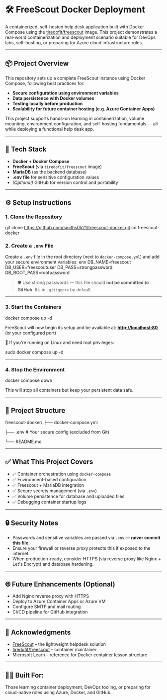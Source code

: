 # 🛠️ FreeScout Docker Deployment

A containerized, self-hosted help desk application built with Docker Compose using the [tiredofit/freescout](https://hub.docker.com/r/tiredofit/freescout) image. This project demonstrates a real-world containerization and deployment scenario suitable for DevOps labs, self-hosting, or preparing for Azure cloud infrastructure roles.

---

## 📦 Project Overview

This repository sets up a complete FreeScout instance using Docker Compose, following best practices for:

- **Secure configuration using environment variables**
- **Data persistence with Docker volumes**
- **Testing locally before production**
- **Scalability for future container hosting (e.g. Azure Container Apps)**

This project supports hands-on learning in containerization, volume mounting, environment configuration, and self-hosting fundamentals — all while deploying a functional help desk app.

---

## 🧰 Tech Stack

- **Docker + Docker Compose**
- **FreeScout** (via `tiredofit/freescout` image)
- **MariaDB** (as the backend database)
- **.env file** for sensitive configuration values
- *(Optional)* GitHub for version control and portability

---

## ⚙️ Setup Instructions

### 1. Clone the Repository

git clone https://github.com/smiths0521/freescout-docker.git
cd freescout-docker
### 2. Create a `.env` File

Create a `.env` file in the root directory (next to `docker-compose.yml`) and add your secure environment variables:
env
DB_NAME=freescout
DB_USER=freescoutuser
DB_PASS=strongpassword
DB_ROOT_PASS=rootpassword

> 🛡️ Use strong passwords — this file should **not be committed to GitHub**. It’s in `.gitignore` by default.

---

### 3. Start the Containers

docker compose up -d

FreeScout will now begin its setup and be available at:
**[http://localhost:80](http://localhost:80)** (or your configured port)

📌 If you're running on Linux and need root privileges:

sudo docker compose up -d

---

### 4. Stop the Environment

docker compose down

This will stop all containers but keep your persistent data safe.

---

## 📁 Project Structure

freescout-docker/
├── docker-compose.yml

├── .env             # Your secure config (excluded from Git)

└── README.md

---

## ✅ What This Project Covers

* ✅ Container orchestration using `docker-compose`
* ✅ Environment-based configuration
* ✅ Freescout + MariaDB integration
* ✅ Secure secrets management (via `.env`)
* ✅ Volume persistence for database and uploaded files
* ✅ Debugging container startup logs

---

## 🔒 Security Notes

* Passwords and sensitive variables are passed via `.env` — **never commit this file.**
* Ensure your firewall or reverse proxy protects this if exposed to the internet.
* When production-ready, consider HTTPS (via reverse proxy like Nginx + Let's Encrypt) and database hardening.

---

## 🌐 Future Enhancements (Optional)

* Add Nginx reverse proxy with HTTPS
* Deploy to Azure Container Apps or Azure VM
* Configure SMTP and mail routing
* CI/CD pipeline for GitHub integration

---

## 🤝 Acknowledgments

* [FreeScout](https://freescout.net/) – the lightweight helpdesk solution
* [tiredofit/freescout](https://hub.docker.com/r/tiredofit/freescout) – container maintainer
* Microsoft Learn – reference for Docker container lesson structure

---

## 🧑‍💻 Built For:

Those learning container deployment, DevOps tooling, or preparing for cloud-native roles using Azure, Docker, and GitHub.

